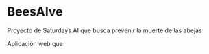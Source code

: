 # BeesAIve
Proyecto de Saturdays.AI que busca prevenir la muerte de las abejas

Aplicación web que 
